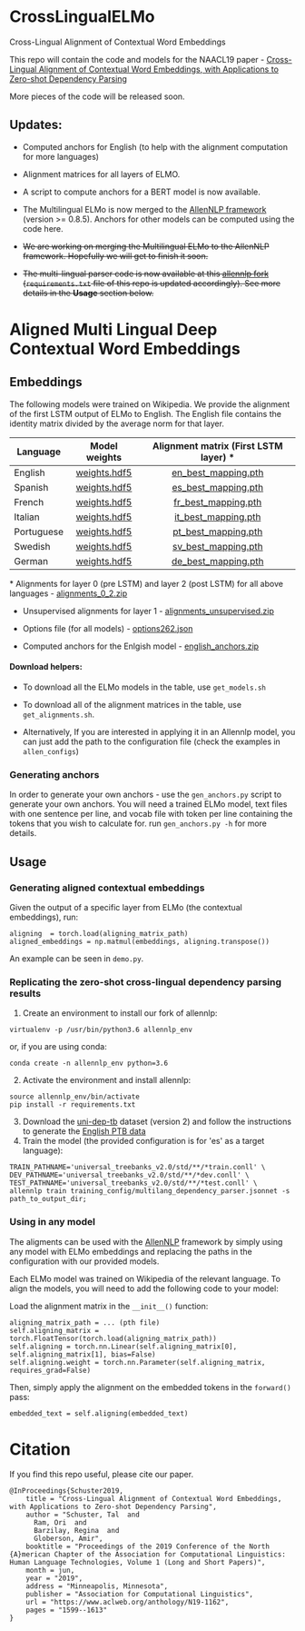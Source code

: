 # CrossLingualELMo
Cross-Lingual Alignment of Contextual Word Embeddings

This repo will contain the code and models for the NAACL19 paper - [Cross-Lingual Alignment of Contextual Word Embeddings,  with Applications to Zero-shot Dependency Parsing](https://arxiv.org/abs/1902.09492)

More pieces of the code will be released soon.

## Updates:

* Computed anchors for English (to help with the alignment computation for more languages)

* Alignment matrices for all layers of ELMO.

* A script to compute anchors for a BERT model is now available.

* The Multilingual ELMo is now merged to the [AllenNLP framework](https://github.com/allenai/allennlp) (version >= 0.8.5). Anchors for other models can be computed using the code here.

* <del> We are working on merging the Multilingual ELMo to the AllenNLP framework. Hopefully we will get to finish it soon.

* <del> The multi-lingual parser code is now available at this [allennlp fork](https://github.com/TalSchuster/allennlp-MultiLang) (`requirements.txt` file of this repo is updated accordingly). See more details in the **Usage** section below.


# Aligned Multi Lingual Deep Contextual Word Embeddings

## Embeddings

The following models were trained on Wikipedia. We provide the alignment of the first LSTM output of ELMo to English. The English file contains the identity matrix divided by the average norm for that layer.

| Language        | Model weights | Alignment matrix (First LSTM layer) *  |
| ------------- |:-------------:| :-----:|
| English     | [weights.hdf5](https://www.dropbox.com/s/1h62kc1qdcuyy2u/en_weights.hdf5) | [en_best_mapping.pth](https://www.dropbox.com/s/nufj4pxxgv5838r/en_best_mapping.pth) |
| Spanish     | [weights.hdf5](https://www.dropbox.com/s/ygfjm7zmufl5gu2/es_weights.hdf5) | [es_best_mapping.pth](https://www.dropbox.com/s/6kqot8ssy66d5u0/es_best_mapping.pth) |
| French     | [weights.hdf5](https://www.dropbox.com/s/mm64goxb8wbawhj/fr_weights.hdf5) | [fr_best_mapping.pth](https://www.dropbox.com/s/0zdlanjhajlgflm/fr_best_mapping.pth) |
| Italian     | [weights.hdf5](https://www.dropbox.com/s/owfou7coi04dyxf/it_weights.hdf5) | [it_best_mapping.pth](https://www.dropbox.com/s/gg985snnhajhm5i/it_best_mapping.pth) |
| Portuguese     | [weights.hdf5](https://www.dropbox.com/s/ul82jsal1khfw5b/pt_weights.hdf5) | [pt_best_mapping.pth](https://www.dropbox.com/s/skdfz6zfud24iup/pt_best_mapping.pth) |
| Swedish     | [weights.hdf5](https://www.dropbox.com/s/boptz21zrs4h3nw/sv_weights.hdf5) | [sv_best_mapping.pth](https://www.dropbox.com/s/o7v64hciyifvs8k/sv_best_mapping.pth) |
| German     | [weights.hdf5](https://www.dropbox.com/s/2kbjnvb12htgqk8/de_weights.hdf5) | [de_best_mapping.pth](https://www.dropbox.com/s/u9cg19o81lpm0h0/de_best_mapping.pth) |

\* Alignments for layer 0 (pre LSTM) and layer 2 (post LSTM) for all above languages - [alignments_0_2.zip](https://www.dropbox.com/s/ymnyptj3lupvcw7/alignments_0_2.zip)

* Unsupervised alignments for layer 1 - [alignments_unsupervised.zip](https://www.dropbox.com/s/sgi86uc8stu70bg/alignments_unsupervised.zip)

* Options file (for all models) - [options262.json](https://www.dropbox.com/s/ypjuzlf7kj957g3/options262.json)

* Computed anchors for the Enlgish model - [english_anchors.zip](https://www.dropbox.com/s/8ad5oqhbh3xlnnf/english_anchors.zip)

#### Download helpers:

* To download all the ELMo models in the table, use `get_models.sh`

* To download all of the alignment matrices in the table, use `get_alignments.sh`.

* Alternatively, If you are interested in applying it in an Allennlp model, you can just add the path to the configuration file (check the examples in `allen_configs`)
### Generating anchors

In order to generate your own anchors - use the `gen_anchors.py` script to generate your own anchors. You will need a trained ELMo model, text files with one sentence per line, and vocab file with token per line containing the tokens that you wish to calculate for.
run `gen_anchors.py -h` for more details.

## Usage

### Generating aligned contextual embeddings

Given the output of a specific layer from ELMo (the contextual embeddings), run:
```
aligning  = torch.load(aligning_matrix_path)
aligned_embeddings = np.matmul(embeddings, aligning.transpose())
```

An example can be seen in `demo.py`. 

### Replicating the zero-shot cross-lingual dependency parsing results

1. Create an environment to install our fork of allennlp:

```
virtualenv -p /usr/bin/python3.6 allennlp_env
```
or, if you are using conda:
```
conda create -n allennlp_env python=3.6
```

2. Activate the environment and install allennlp:

```
source allennlp_env/bin/activate
pip install -r requirements.txt
```

3. Download the [uni-dep-tb](https://github.com/ryanmcd/uni-dep-tb) dataset (version 2) and follow the instructions to generate the [English PTB data](https://catalog.ldc.upenn.edu/LDC99T42)
4. Train the model (the provided configuration is for 'es' as a target language):
```
TRAIN_PATHNAME='universal_treebanks_v2.0/std/**/*train.conll' \
DEV_PATHNAME='universal_treebanks_v2.0/std/**/*dev.conll' \
TEST_PATHNAME='universal_treebanks_v2.0/std/**/*test.conll' \
allennlp train training_config/multilang_dependency_parser.jsonnet -s path_to_output_dir;
```


### Using in any model

The aligments can be used with the [AllenNLP](https://allennlp.org) framework by simply using any model with ELMo embeddings and replacing the paths in the configuration with our provided models.

Each ELMo model was trained on Wikipedia of the relevant language. To align the models, you will need to add the following code to your model:

Load the alignment matrix in the `__init__()` function:

```
aligning_matrix_path = ... (pth file)
self.aligning_matrix = torch.FloatTensor(torch.load(aligning_matrix_path))
self.aligning = torch.nn.Linear(self.aligning_matrix[0], self.aligning_matrix[1], bias=False)
self.aligning.weight = torch.nn.Parameter(self.aligning_matrix, requires_grad=False)
```

Then, simply apply the alignment on the embedded tokens in the `forward()` pass:
```
embedded_text = self.aligning(embedded_text)
```




# Citation

If you find this repo useful, please cite our paper.

```
@InProceedings{Schuster2019,
    title = "Cross-Lingual Alignment of Contextual Word Embeddings, with Applications to Zero-shot Dependency Parsing",
    author = "Schuster, Tal  and
      Ram, Ori  and
      Barzilay, Regina  and
      Globerson, Amir",
    booktitle = "Proceedings of the 2019 Conference of the North {A}merican Chapter of the Association for Computational Linguistics: Human Language Technologies, Volume 1 (Long and Short Papers)",
    month = jun,
    year = "2019",
    address = "Minneapolis, Minnesota",
    publisher = "Association for Computational Linguistics",
    url = "https://www.aclweb.org/anthology/N19-1162",
    pages = "1599--1613"
}
```
